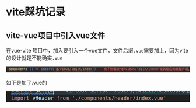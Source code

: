# vite踩坑记录

## vite-vue项目中引入vue文件

在vue-vite 项目中，加入要引入一个vue文件，文件后缀`.vue`需要加上，因为vite的设计就是不能确实`.vue`

<img src="../public/wrongQuestion-vite-1.jpg" />

如下是加了.vue的

<img src="../public/wrongQuestion-vite-2.jpg" />





